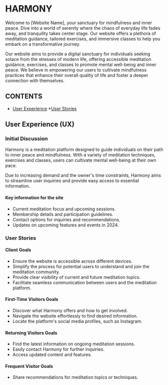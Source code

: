 # HARMONY

Welcome to [Website Name], your sanctuary for mindfulness and inner peace. Dive into a world of serenity where the chaos of everyday life fades away, and tranquility takes center stage. Our website offers a plethora of meditation guidance, tailored exercises, and immersive classes to help you embark on a transformative journey.

Our website aims to provide a digital sanctuary for individuals seeking solace from the stresses of modern life, offering accessible meditation guidance, exercises, and classes to promote mental well-being and inner peace. We believe in empowering our users to cultivate mindfulness practices that enhance their overall quality of life and foster a deeper connection with themselves.

## CONTENTS

* [User Experience](#user-experience-ux)
 *[User Stories](#user-stories)


## User Experience (UX)

### Initial Discussion

Harmony is a meditation platform designed to guide individuals on their path to inner peace and mindfulness. With a variety of meditation techniques, exercises and classes, users can cultivate mental well-being at their own pace.

Due to increasing demand and the owner's time constraints, Harmony aims to streamline user inquiries and provide easy access to essential information.

#### Key information for the site

* Current meditation focus and upcoming sessions.
* Membership details and participation guidelines.
* Contact options for inquiries and recommendations.
* Updates on upcoming features and events in 2024.

### User Stories

#### Client Goals

* Ensure the website is accessible across different devices.
* Simplify the process for potential users to understand and join the meditation community.
* Provide clear visibility of current and future meditation topics.
* Facilitate seamless communication between users and the meditation platform.

#### First-Time Visitors Goals

* Discover what Harmony offers and how to get involved.
* Navigate the website effortlessly to find desired information.
* Locate the platform's social media profiles, such as Instagram.

#### Returning Visitors Goals

* Find the latest information on ongoing meditation sessions.
* Easily contact Harmony for further inquiries.
* Access updated content and features.

#### Frequent Visitor Goals

* Share recommendations for meditation topics or techniques.